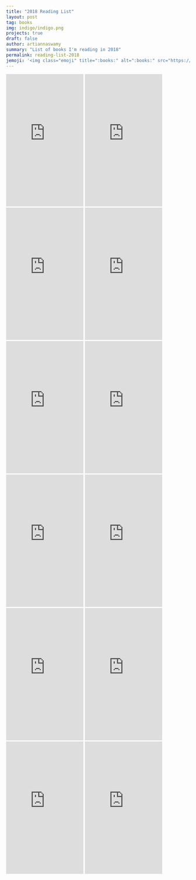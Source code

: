 ```yaml
---
title: "2018 Reading List"
layout: post
tag: books
img: indigo/indigo.png
projects: true	
draft: false
author: artiannaswamy
summary: "List of books I'm reading in 2018"
permalink: reading-list-2018
jemoji: '<img class="emoji" title=":books:" alt=":books:" src="https://assets.github.com/images/icons/emoji/unicode/1f4da.png" height="20" width="20" align="absmiddle">'
---
```


<iframe type="text/html" width="212" height="362" frameborder="0" allowfullscreen style="max-width:100%" src="https://read.amazon.com/kp/card?asin=B00IYUYF4A&preview=inline&linkCode=kpe&ref_=cm_sw_r_kb_dp_JeCIAbKEW0MD0" ></iframe>
<iframe type="text/html" width="212" height="362" frameborder="0" allowfullscreen style="max-width:100%" src="https://read.amazon.com/kp/card?asin=B000XPPVCY&preview=inline&linkCode=kpe&ref_=cm_sw_r_kb_dp_YlCIAbXYRGGBY" ></iframe>
<iframe type="text/html" width="212" height="362" frameborder="0" allowfullscreen style="max-width:100%" src="https://read.amazon.com/kp/card?asin=B01A4ATV0A&preview=inline&linkCode=kpe&ref_=cm_sw_r_kb_dp_oqCIAb3DNQHET" ></iframe>
<iframe type="text/html" width="212" height="362" frameborder="0" allowfullscreen style="max-width:100%" src="https://read.amazon.com/kp/card?asin=B01M0614T9&preview=inline&linkCode=kpe&ref_=cm_sw_r_kb_dp_Nk6IAbEBHEN3V" ></iframe>
<iframe type="text/html" width="212" height="362" frameborder="0" allowfullscreen style="max-width:100%" src="https://read.amazon.com/kp/card?asin=B00IQO403K&preview=inline&linkCode=kpe&ref_=cm_sw_r_kb_dp_jk6IAbHQDDEZS" ></iframe>
<iframe type="text/html" width="212" height="362" frameborder="0" allowfullscreen style="max-width:100%" src="https://read.amazon.com/kp/card?asin=B00JYWVYLY&preview=inline&linkCode=kpe&ref_=cm_sw_r_kb_dp_rk6IAbXVR52WY" ></iframe>
<iframe type="text/html" width="212" height="362" frameborder="0" allowfullscreen style="max-width:100%" src="https://read.amazon.com/kp/card?asin=B01N0Z1EY0&preview=inline&linkCode=kpe&ref_=cm_sw_r_kb_dp_vo6IAb4SN6EYK" ></iframe>
<iframe type="text/html" width="212" height="362" frameborder="0" allowfullscreen style="max-width:100%" src="https://read.amazon.com/kp/card?asin=B01DM9Q6CQ&preview=inline&linkCode=kpe&ref_=cm_sw_r_kb_dp_Oo6IAbQWB18C3" ></iframe>
<iframe type="text/html" width="212" height="362" frameborder="0" allowfullscreen style="max-width:100%" src="https://read.amazon.com/kp/card?asin=B00SEFAIRI&preview=inline&linkCode=kpe&ref_=cm_sw_r_kb_dp_7p6IAbR8SHATF" ></iframe>
<iframe type="text/html" width="212" height="362" frameborder="0" allowfullscreen style="max-width:100%" src="https://read.amazon.com/kp/card?asin=B00DPM7TIG&preview=inline&linkCode=kpe&ref_=cm_sw_r_kb_dp_0C6IAbMV081G8" ></iframe>
<iframe type="text/html" width="212" height="362" frameborder="0" allowfullscreen style="max-width:100%" src="https://read.amazon.com/kp/card?asin=B00TY3ZMVG&preview=inline&linkCode=kpe&ref_=cm_sw_r_kb_dp_WC6IAb7F2KX3X" ></iframe>
<iframe type="text/html" width="212" height="362" frameborder="0" allowfullscreen style="max-width:100%" src="https://read.amazon.com/kp/card?asin=B00XST7IX2&preview=inline&linkCode=kpe&ref_=cm_sw_r_kb_dp_9C6IAb4XCXSFM" ></iframe>
